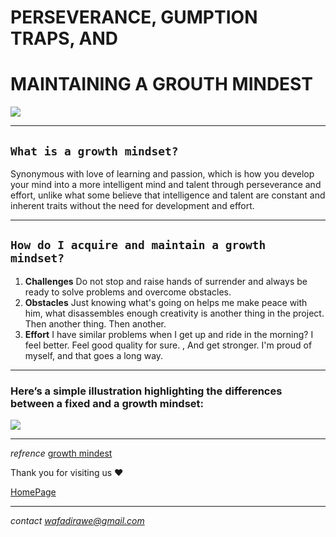 
# PERSEVERANCE, GUMPTION TRAPS, AND
# MAINTAINING A GROUTH MINDEST

![](https://cpb-us-e1.wpmucdn.com/sites.dartmouth.edu/dist/8/197/files/2017/05/Growth-Mindset_Copyright-Big-Change1.jpg)
 ***
## `What is a growth mindset?`
 Synonymous with love of learning and passion, which is how you develop your mind into a more intelligent mind and talent through perseverance and effort, unlike what some believe that intelligence and talent are constant and inherent traits without the need for development and effort. 
 ***
 ## `How do I acquire and maintain a growth mindset? `
1. **Challenges**
Do not stop and raise hands of surrender and always be ready to solve problems and overcome obstacles. 
2. **Obstacles**
Just knowing what's going on helps me make peace with him, what disassembles enough creativity is another thing in the project. Then another thing. Then another. 
3. **Effort**
I have similar problems when I get up and ride in the morning? I feel better. Feel good quality for sure. , And get stronger. I'm proud of myself, and that goes a long way. 

*** 
### Here’s a simple illustration highlighting the differences between a fixed and a growth mindset:

![](https://3kllhk1ibq34qk6sp3bhtox1-wpengine.netdna-ssl.com/wp-content/uploads/NewGrowthMindset2.png)

***
*refrence* [growth mindest](https://www.atlassian.com/blog/inside-atlassian/growth-mindset)

Thank you for visiting us ♥ 

[HomePage](https://wafaankoush99.github.io/Reading-Notes/READMEcode102.html) 

***

*contact wafadirawe@gmail.com*